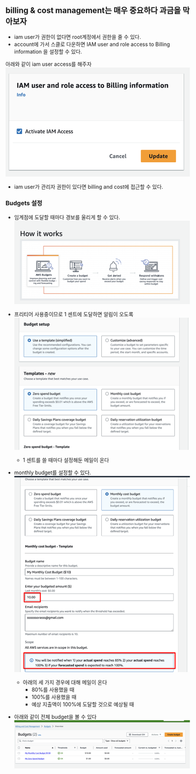 ## billing & cost management는 매우 중요하다 과금을 막아보자

- iam user가 권한이 없다면 root계정에서 권한을 줄 수 있다.
- account에 가서 스클로 다운하면 IAM user and role access to Billing information 을 설정할 수 있다.

아래와 같이 iam user access를 해주자
![billing_1](./imgs/billing_1.png)

- iam user가 관리자 권한이 있다면 billing and cost에 접근할 수 있다.

### Budgets 설정

- 임계점에 도달할 때마다 경보를 울리게 할 수 있다.
  ![billing_2](./imgs/billing_2.png)

- 프리티어 사용중이므로 1 센트에 도달하면 알림이 오도록
  ![billing_3](./imgs/billing_3.png)

  - 1 센트를 쓸 때마다 설정해둔 메일이 온다

- monthly budget를 설정할 수 있다.
  ![billing_4](./imgs/billing_4.png)

  - 아래의 세 가지 경우에 대해 메일이 온다
    - 80%를 사용했을 때
    - 100%를 사용했을 때
    - 예상 지출액이 100%에 도달할 것으로 예상될 때

- 아래와 같이 전체 budget을 볼 수 있다
  ![billing_5](./imgs/billing_5.png)
